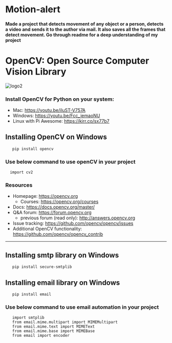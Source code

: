 # Motion-alert
<h4>Made a project that detects movement of any object or a person, detects a video and sends it to the author via mail. It also saves all the frames that detect movement. Go through readme for a deep understanding of my project</h4>

# OpenCV: Open Source Computer Vision Library

![logo2](https://cloud.githubusercontent.com/assets/15849927/23373894/f4570b12-fd47-11e6-8e19-6a8ba489ec19.png)

### Install OpenCV for Python on your system:
- Mac: https://youtu.be/iluST-V757A
- Windows: https://youtu.be/Fcc_jemaoNU
- Linux with Pi Awesome: https://kirr.co/sx77b7

## Installing OpenCV on Windows

```
   pip install opencv
```
### Use below command to use openCV in your project
```
  import cv2
```

### Resources

* Homepage: <https://opencv.org>
  * Courses: <https://opencv.org/courses>
* Docs: <https://docs.opencv.org/master/>
* Q&A forum: <https://forum.opencv.org>
  * previous forum (read only): <http://answers.opencv.org>
* Issue tracking: <https://github.com/opencv/opencv/issues>
* Additional OpenCV functionality: <https://github.com/opencv/opencv_contrib> 

<hr>

## Installing smtp library on Windows
```
   pip install secure-smtplib
```
## Installing email library on Windows
```
   pip install email
```
### Use below command to use email automation in your project
```
   import smtplib
   from email.mime.multipart import MIMEMultipart
   from email.mime.text import MIMEText
   from email.mime.base import MIMEBase
   from email import encoder
```



